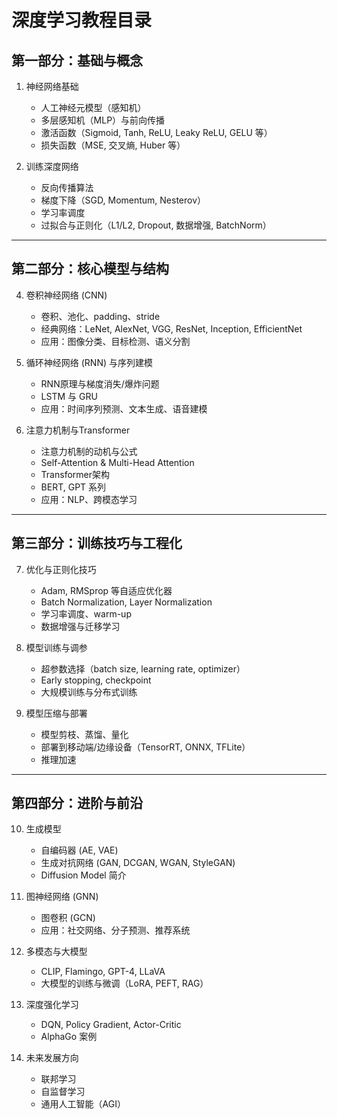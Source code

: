 # 深度学习教程目录

## 第一部分：基础与概念

1. 神经网络基础  
   - 人工神经元模型（感知机）  
   - 多层感知机（MLP）与前向传播  
   - 激活函数（Sigmoid, Tanh, ReLU, Leaky ReLU, GELU 等）  
   - 损失函数（MSE, 交叉熵, Huber 等）  

3. 训练深度网络  
   - 反向传播算法  
   - 梯度下降（SGD, Momentum, Nesterov）  
   - 学习率调度  
   - 过拟合与正则化（L1/L2, Dropout, 数据增强, BatchNorm）  

---

## 第二部分：核心模型与结构
4. 卷积神经网络 (CNN)  
   - 卷积、池化、padding、stride  
   - 经典网络：LeNet, AlexNet, VGG, ResNet, Inception, EfficientNet  
   - 应用：图像分类、目标检测、语义分割  

5. 循环神经网络 (RNN) 与序列建模  
   - RNN原理与梯度消失/爆炸问题  
   - LSTM 与 GRU  
   - 应用：时间序列预测、文本生成、语音建模  

6. 注意力机制与Transformer  
   - 注意力机制的动机与公式  
   - Self-Attention & Multi-Head Attention  
   - Transformer架构  
   - BERT, GPT 系列  
   - 应用：NLP、跨模态学习  

---

## 第三部分：训练技巧与工程化
7. 优化与正则化技巧  
   - Adam, RMSprop 等自适应优化器  
   - Batch Normalization, Layer Normalization  
   - 学习率调度、warm-up  
   - 数据增强与迁移学习  

8. 模型训练与调参  
   - 超参数选择（batch size, learning rate, optimizer）  
   - Early stopping, checkpoint  
   - 大规模训练与分布式训练  

9. 模型压缩与部署  
   - 模型剪枝、蒸馏、量化  
   - 部署到移动端/边缘设备（TensorRT, ONNX, TFLite）  
   - 推理加速  

---

## 第四部分：进阶与前沿
10. 生成模型  
    - 自编码器 (AE, VAE)  
    - 生成对抗网络 (GAN, DCGAN, WGAN, StyleGAN)  
    - Diffusion Model 简介  

11. 图神经网络 (GNN)  
    - 图卷积 (GCN)  
    - 应用：社交网络、分子预测、推荐系统  

12. 多模态与大模型  
    - CLIP, Flamingo, GPT-4, LLaVA  
    - 大模型的训练与微调（LoRA, PEFT, RAG）  

13. 深度强化学习  
    - DQN, Policy Gradient, Actor-Critic  
    - AlphaGo 案例   

14. 未来发展方向  
    - 联邦学习  
    - 自监督学习  
    - 通用人工智能（AGI）  
